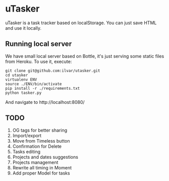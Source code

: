 # uTasker

uTasker is a task tracker based on localStorage. You can just save HTML and use it locally.

## Running local server

We have small local server based on Bottle, it's just serving some static files from Heroku.
To use it, execute:

```
git clone git@github.com:ilvar/utasker.git
cd utasker
virtualenv ENV
source ./ENV/bin/activate
pip install -r ./requirements.txt
python tasker.py
```

And navigate to http://localhost:8080/

## TODO

1. OG tags for better sharing
1. Import/export
1. Move from Timeless button
1. Confirmation for Delete
1. Tasks editing
1. Projects and dates suggestions
1. Projects management
1. Rewrite all timing in Moment
1. Add proper Model for tasks
